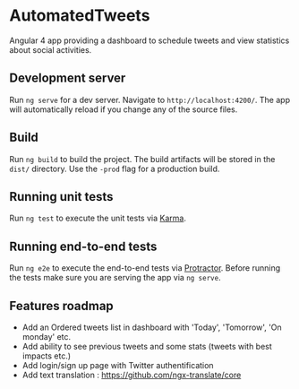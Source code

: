 # AutomatedTweets

Angular 4 app providing a dashboard to schedule tweets and view statistics about social activities.

## Development server

Run `ng serve` for a dev server. Navigate to `http://localhost:4200/`. The app will automatically reload if you change any of the source files.

## Build

Run `ng build` to build the project. The build artifacts will be stored in the `dist/` directory. Use the `-prod` flag for a production build.

## Running unit tests

Run `ng test` to execute the unit tests via [Karma](https://karma-runner.github.io).

## Running end-to-end tests

Run `ng e2e` to execute the end-to-end tests via [Protractor](http://www.protractortest.org/).
Before running the tests make sure you are serving the app via `ng serve`.

## Features roadmap

- Add an Ordered tweets list in dashboard with 'Today', 'Tomorrow', 'On monday' etc. 
- Add ability to see previous tweets and some stats (tweets with best impacts etc.)
- Add login/sign up page with Twitter authentification
- Add text translation : https://github.com/ngx-translate/core
